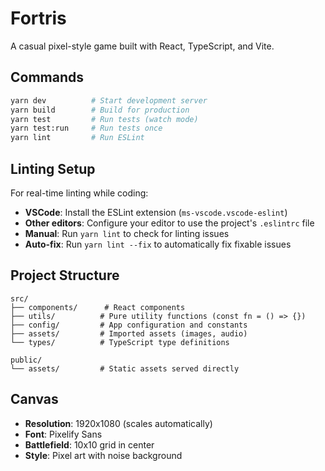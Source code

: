 # Fortris

A casual pixel-style game built with React, TypeScript, and Vite.

## Commands

```bash
yarn dev          # Start development server
yarn build        # Build for production
yarn test         # Run tests (watch mode)
yarn test:run     # Run tests once
yarn lint         # Run ESLint
```

## Linting Setup

For real-time linting while coding:

- **VSCode**: Install the ESLint extension (`ms-vscode.vscode-eslint`)
- **Other editors**: Configure your editor to use the project's `.eslintrc` file
- **Manual**: Run `yarn lint` to check for linting issues
- **Auto-fix**: Run `yarn lint --fix` to automatically fix fixable issues

## Project Structure

```
src/
├── components/      # React components
├── utils/          # Pure utility functions (const fn = () => {})
├── config/         # App configuration and constants
├── assets/         # Imported assets (images, audio)
└── types/          # TypeScript type definitions

public/
└── assets/         # Static assets served directly
```

## Canvas

- **Resolution**: 1920x1080 (scales automatically)
- **Font**: Pixelify Sans
- **Battlefield**: 10x10 grid in center
- **Style**: Pixel art with noise background
